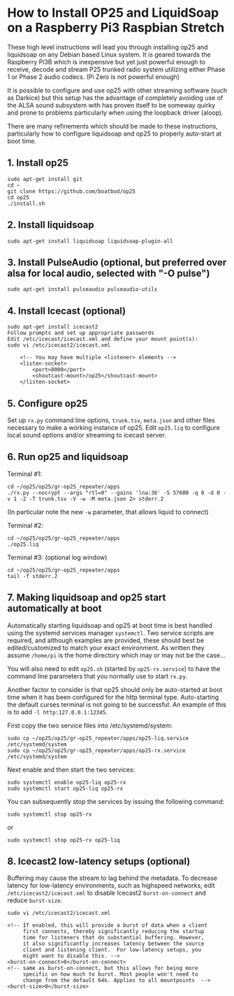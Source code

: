 # How to Install OP25 and LiquidSoap on a Raspberry Pi3 Raspbian Stretch

These high level instructions will lead you through installing op25 and liquidsoap on any Debian based Linux system.  It is geared towards the Raspberry Pi3B which is inexpensive but yet just powerful enough to receive, decode and stream P25 trunked radio system utilizing either Phase 1 or Phase 2 audio codecs. (Pi Zero is not powerful enough)

It is possible to configure and use op25 with other streaming software (such as Darkice) but this setup has the advantage of completely avoiding use of the ALSA sound subsystem with has proven itself to be someway quirky and prone to problems particularly when using the loopback driver (aloop).

There are many refinements which should be made to these instructions, particularly how to configure liquidsoap and op25 to properly auto-start at boot time.

## 1. Install op25

```
sudo apt-get install git
cd ~
git clone https://github.com/boatbod/op25
cd op25
./install.sh 
```

## 2. Install liquidsoap

```
sudo apt-get install liquidsoap liquidsoap-plugin-all
```

## 3. Install PulseAudio (optional, but preferred over alsa for local audio, selected with "-O pulse")

```
sudo apt-get install pulseaudio pulseaudio-utils
```

## 4. Install Icecast (optional)

```
sudo apt-get install icecast2
Follow prompts and set up appropriate passwords
Edit /etc/icecast/icecast.xml and define your mount point(s):
sudo vi /etc/icecast2/icecast.xml
```
```
    <!-- You may have multiple <listener> elements -->
    <listen-socket>
        <port>8000</port>
        <shoutcast-mount>/op25</shoutcast-mount>
    </listen-socket>
```

## 5. Configure op25

Set up `rx.py` command line options, `trunk.tsv`, `meta.json` and other files necessary to make a working instance of op25. Edit `op25.liq` to configure local sound options and/or streaming to icecast server.

## 6. Run op25 and liquidsoap

Terminal #1:
```
cd ~/op25/op25/gr-op25_repeater/apps
./rx.py --nocrypt --args "rtl=0" --gains 'lna:36' -S 57600 -q 0 -d 0 -v 1 -2 -T trunk.tsv -V -w -M meta.json 2> stderr.2
```

(In particular note the new `-w` parameter, that allows liquid to connect)

Terminal #2:
```
cd ~/op25/op25/gr-op25_repeater/apps
./op25.liq
```

Terminal #3: (optional log window)
```
cd ~/op25/op25/gr-op25_repeater/apps
tail -f stderr.2
```

## 7. Making liquidsoap and op25 start automatically at boot

Automatically starting liquidsoap and op25 at boot time is best handled using the systemd services manager `systemctl`.  Two service scripts are required, and although examples are provided, these should best be edited/customized to match your exact environment.  As written they assume `/home/pi` is the home directory which may or may not be the case...

You will also need to edit `op25.sh` (started by `op25-rx.service`) to have the command line parameters that you normally use to start `rx.py`.

Another factor to consider is that op25 should only be auto-started at boot time when it has been configured for the http terminal type.  Auto-starting the default curses terminal is not going to be successful. An example of this is to add `-l http:127.0.0.1:12345`.

First copy the two service files into /etc/systemd/system:
```
sudo cp ~/op25/op25/gr-op25_repeater/apps/op25-liq.service /etc/systemd/system
sudo cp ~/op25/op25/gr-op25_repeater/apps/op25-rx.service /etc/systemd/system
```

Next enable and then start the two services:
```
sudo systemctl enable op25-liq op25-rx
sudo systemctl start op25-liq op25-rx
```

You can subsequently stop the services by issuing the following command:
```
sudo systemctl stop op25-rx
```
or
```
sudo systemctl stop op25-rx op25-liq
```

## 8. Icecast2 low-latency setups (optional)

Buffering may cause the stream to lag behind the metadata.  To decrease latency for low-latency environments, such as highspeed networks, edit `/etc/icecast2/icecast.xml` to disable Icecast2 `burst-on-connect` and reduce `burst-size`.

```
sudo vi /etc/icecast2/icecast.xml
```

```
<!-- If enabled, this will provide a burst of data when a client
	 first connects, thereby significantly reducing the startup
	 time for listeners that do substantial buffering. However,
	 it also significantly increases latency between the source
	 client and listening client.  For low-latency setups, you
	 might want to disable this. -->
<burst-on-connect>0</burst-on-connect>
<!-- same as burst-on-connect, but this allows for being more
	 specific on how much to burst. Most people won't need to
	 change from the default 64k. Applies to all mountpoints  -->
<burst-size>0</burst-size>
```
